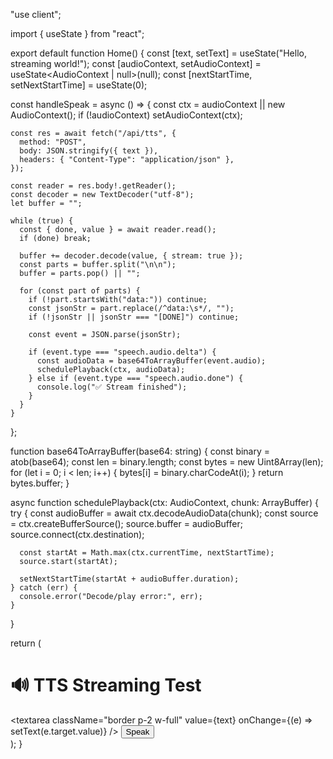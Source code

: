 "use client";

import { useState } from "react";

export default function Home() {
  const [text, setText] = useState("Hello, streaming world!");
  const [audioContext, setAudioContext] = useState<AudioContext | null>(null);
  const [nextStartTime, setNextStartTime] = useState(0);

  const handleSpeak = async () => {
    const ctx = audioContext || new AudioContext();
    if (!audioContext) setAudioContext(ctx);

    const res = await fetch("/api/tts", {
      method: "POST",
      body: JSON.stringify({ text }),
      headers: { "Content-Type": "application/json" },
    });

    const reader = res.body!.getReader();
    const decoder = new TextDecoder("utf-8");
    let buffer = "";

    while (true) {
      const { done, value } = await reader.read();
      if (done) break;

      buffer += decoder.decode(value, { stream: true });
      const parts = buffer.split("\n\n");
      buffer = parts.pop() || "";

      for (const part of parts) {
        if (!part.startsWith("data:")) continue;
        const jsonStr = part.replace(/^data:\s*/, "");
        if (!jsonStr || jsonStr === "[DONE]") continue;

        const event = JSON.parse(jsonStr);

        if (event.type === "speech.audio.delta") {
          const audioData = base64ToArrayBuffer(event.audio);
          schedulePlayback(ctx, audioData);
        } else if (event.type === "speech.audio.done") {
          console.log("✅ Stream finished");
        }
      }
    }
  };

  function base64ToArrayBuffer(base64: string) {
    const binary = atob(base64);
    const len = binary.length;
    const bytes = new Uint8Array(len);
    for (let i = 0; i < len; i++) {
      bytes[i] = binary.charCodeAt(i);
    }
    return bytes.buffer;
  }

  async function schedulePlayback(ctx: AudioContext, chunk: ArrayBuffer) {
    try {
      const audioBuffer = await ctx.decodeAudioData(chunk);
      const source = ctx.createBufferSource();
      source.buffer = audioBuffer;
      source.connect(ctx.destination);

      const startAt = Math.max(ctx.currentTime, nextStartTime);
      source.start(startAt);

      setNextStartTime(startAt + audioBuffer.duration);
    } catch (err) {
      console.error("Decode/play error:", err);
    }
  }

  return (
    <div className="p-8">
      <h1 className="text-2xl mb-4">🔊 TTS Streaming Test</h1>
      <textarea
        className="border p-2 w-full"
        value={text}
        onChange={(e) => setText(e.target.value)}
      />
      <button
        onClick={handleSpeak}
        className="mt-4 px-4 py-2 bg-blue-600 text-white rounded"
      >
        Speak
      </button>
    </div>
  );
}
